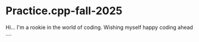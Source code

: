 # Practice.cpp-fall-2025
Hi... I'm a rookie in the world of coding. Wishing myself happy coding ahead ....

